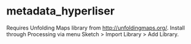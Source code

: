 # metadata_hyperliser

Requires Unfolding Maps library from http://unfoldingmaps.org/. Install through Processing via menu Sketch > Import Library > Add Library.
